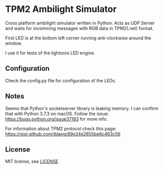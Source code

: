 # TPM2 Ambilight Simulator

Cross platform ambilight simulator written in Python. Acts as UDP Server and waits for incomming messages with RGB data in TPM2(.net) format.

First LED is at the bottom left corner running anti-clockwise around the window.

I use it for tests of the lightoros LED engine.

Configuration
-------------
Check the config.py file for configuration of the LEDs.

Notes
-----
Seems that Python's socketserver library is leaking memory. I can confirm that with Python 3.7.3 on macOS. Follow the issue: https://bugs.python.org/issue37193 for more info.

For information about TPM2 protocol check this page: https://gist.github.com/jblang/89e24e2655be6c463c56

License
-------
MIT license, see [LICENSE](./LICENSE)